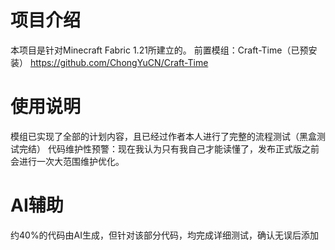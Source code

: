 # 项目介绍
  本项目是针对Minecraft Fabric 1.21所建立的。
  前置模组：Craft-Time（已预安装）
  https://github.com/ChongYuCN/Craft-Time
 
# 使用说明
  模组已实现了全部的计划内容，且已经过作者本人进行了完整的流程测试（黑盒测试完结）
  代码维护性预警：现在我认为只有我自己才能读懂了，发布正式版之前会进行一次大范围维护优化。
 
# AI辅助
  约40%的代码由AI生成，但针对该部分代码，均完成详细测试，确认无误后添加
 

 
